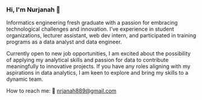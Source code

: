 ### Hi, I'm Nurjanah 👋

Informatics engineering fresh graduate with a passion for embracing technological challenges and innovation.  I’ve experience in student organizations, lecturer assistant, web dev intern, and participated in training programs as a data analyst and data engineer. 

Currently open to new job opportunities, I am excited about the possibility of applying my analytical skills and passion for data to contribute meaningfully to innovative projects. If you have any roles aligning with my aspirations in data analytics, I am keen to explore and bring my skills to a dynamic team.

How to reach me: 
📧 nrjanah889@gmail.com


<!--
**Nurjanah4079/Nurjanah4079** is a ✨ _special_ ✨ repository because its `README.md` (this file) appears on your GitHub profile.
Here are some ideas to get you started:

- 🔭 I’m currently working on ...
- 🌱 I’m currently learning ...
- 👯 I’m looking to collaborate on ...
- 🤔 I’m looking for help with ...
- 💬 Ask me about ...
- 📫 How to reach me: ...
- 😄 Pronouns: ...
- ⚡ Fun fact: ...
-->
